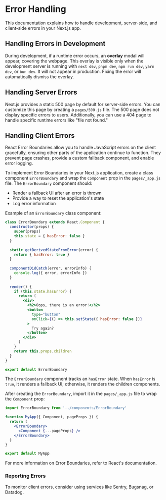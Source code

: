 # Error Handling

This documentation explains how to handle development, server-side, and client-side errors in your Next.js app.

## Handling Errors in Development

During development, if a runtime error occurs, an **overlay** modal will appear, covering the webpage. This overlay is visible only when the development server is running with `next dev`, `pnpm dev`, `npm run dev`, `yarn dev`, or `bun dev`. It will not appear in production. Fixing the error will automatically dismiss the overlay.

## Handling Server Errors

Next.js provides a static 500 page by default for server-side errors. You can customize this page by creating a `pages/500.js` file. The 500 page does not display specific errors to users. Additionally, you can use a 404 page to handle specific runtime errors like "file not found."

## Handling Client Errors

React Error Boundaries allow you to handle JavaScript errors on the client gracefully, ensuring other parts of the application continue to function. They prevent page crashes, provide a custom fallback component, and enable error logging.

To implement Error Boundaries in your Next.js application, create a class component `ErrorBoundary` and wrap the `Component` prop in the `pages/_app.js` file. The `ErrorBoundary` component should:

- Render a fallback UI after an error is thrown
- Provide a way to reset the application's state
- Log error information

Example of an `ErrorBoundary` class component:

```jsx
class ErrorBoundary extends React.Component {
  constructor(props) {
    super(props)
    this.state = { hasError: false }
  }
  
  static getDerivedStateFromError(error) {
    return { hasError: true }
  }
  
  componentDidCatch(error, errorInfo) {
    console.log({ error, errorInfo })
  }
  
  render() {
    if (this.state.hasError) {
      return (
        <div>
          <h2>Oops, there is an error!</h2>
          <button
            type="button"
            onClick={() => this.setState({ hasError: false })}
          >
            Try again?
          </button>
        </div>
      )
    }
    return this.props.children
  }
}

export default ErrorBoundary
```

The `ErrorBoundary` component tracks an `hasError` state. When `hasError` is `true`, it renders a fallback UI; otherwise, it renders the children components.

After creating the `ErrorBoundary`, import it in the `pages/_app.js` file to wrap the `Component` prop:

```jsx
import ErrorBoundary from '../components/ErrorBoundary'

function MyApp({ Component, pageProps }) {
  return (
    <ErrorBoundary>
      <Component {...pageProps} />
    </ErrorBoundary>
  )
}

export default MyApp
```

For more information on Error Boundaries, refer to React's documentation.

### Reporting Errors

To monitor client errors, consider using services like Sentry, Bugsnag, or Datadog.